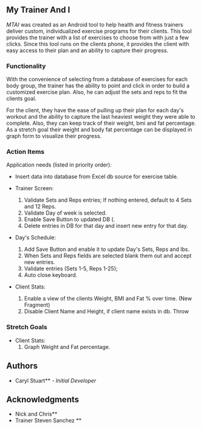 ## My Trainer And I 

_MTAI_ was created as an Android tool to help health and fitness trainers deliver custom, individualized exercise programs for their clients.  This tool provides the trainer with a list of exercises to choose from with just a few clicks.  Since this tool runs
on the clients phone, it provides the client with easy access to their plan and an ability to capture their progress.

### Functionality

With the convenience of selecting from a database of exercises for each body group, the trainer has the ability to point and click in 
order to build a customized exercise plan.  Also, he can adjust the sets and reps to fit the clients goal.  

For the client, they have the ease of pulling up their plan for each day's workout and the ability to capture the last heaviest 
weight they were able to complete.  Also, they can keep track of their weight, bmi and fat percentage.  As a stretch goal their 
weight and body fat percentage can be displayed in graph form to visualize their progress.
  
### Action Items

Application needs (listed in priority order):
* Insert data into database from Excel db source for exercise table.

* Trainer Screen:
  1) Validate Sets and Reps entries; If nothing entered, default to 4 Sets and 12 Reps.
  2) Validate Day of week is selected.
  3) Enable Save Button to updated DB (.
  4) Delete entries in DB for that day and insert new entry for that day.
  
* Day's Schedule:
  1) Add Save Button and enable it to update Day's Sets, Reps and lbs.
  2) When Sets and Reps fields are selected blank them out and accept new entries.
  3) Validate entries (Sets 1-5, Reps 1-25);
  4) Auto close keyboard.
  
* Client Stats:
  1) Enable a view of the clients Weight, BMI and Fat % over time. (New Fragment)
  2) Disable Client Name and Height, if client name exists in db. Throw 

### Stretch Goals
* Client Stats:
  1) Graph Weight and Fat percentage.

## Authors

* Caryl Stuart** - *Initial Developer* 

## Acknowledgments

* Nick and Chris**
* Trainer Steven Sanchez ** 
